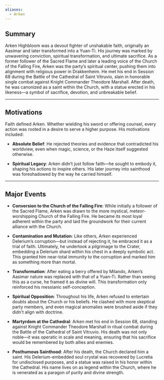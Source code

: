 ```yaml
---
aliases:
  - Arken
---
```

## **Summary**

Arken Highbloom was a devout fighter of unshakable faith, originally an Aasimar and later transformed into a Yuan-Ti. His journey was marked by unwavering conviction, spiritual transformation, and ultimate sacrifice. As a former follower of the Sacred Flame and later a leading voice of the Church of the Falling Fire, Arken was the party’s spiritual center, pushing them into alignment with religious power in Drakkenheim. He met his end in Session 68 during the Battle of the Cathedral of Saint Vitruvio, slain in honorable single combat against Knight Commander Theodore Marshall. After death, he was canonized as a saint within the Church, with a statue erected in his likeness—a symbol of sacrifice, devotion, and unbreakable belief.

---

## **Motivations**

Faith defined Arken. Whether wielding his sword or offering counsel, every action was rooted in a desire to serve a higher purpose. His motivations included:

- **Absolute Belief**: He rejected theories and evidence that contradicted his worldview, even when magic, science, or the Haze itself suggested otherwise.
    
- **Spiritual Legacy**: Arken didn’t just follow faith—he sought to embody it, shaping his actions to inspire others. His later journey into sainthood was foreshadowed by the way he carried himself.
    

---

## **Major Events**

- **Conversion to the Church of the Falling Fire**: While initially a follower of the Sacred Flame, Arken was drawn to the more mystical, meteor-worshipping Church of the Falling Fire. He became its most loyal adherent within the party and laid the groundwork for their current alliance with the Church.
    
- **Contamination and Mutation**: Like others, Arken experienced Delerium’s corruption—but instead of rejecting it, he embraced it as a trial of faith. Ultimately, he undertook a pilgrimage to the Crater, embedding a Delerium shard within his chest in a deeply symbolic act. This granted him near-total immunity to the corruption and marked him as something more than mortal.
    
- **Transformation**: After eating a berry offered by Milando, Arken’s Aasimar nature was replaced with that of a Yuan-Ti. Rather than seeing this as a curse, he framed it as divine will. This transformation only reinforced his messianic self-conception.
    
- **Spiritual Opposition**: Throughout his life, Arken refused to entertain doubts about the Church or his beliefs. He clashed with more skeptical party members, and even magical anomalies were brushed aside if they didn’t align with doctrine.
    
- **Martyrdom at the Cathedral**: Arken met his end in Session 68, standing against Knight Commander Theodore Marshall in ritual combat during the Battle of the Cathedral of Saint Vitruvio. His death was not only noble—it was operatic in scale and meaning, ensuring that his sacrifice would be remembered by both allies and enemies.
    
- **Posthumous Sainthood**: After his death, the Church declared him a saint. His Delerium-embedded soul crystal was recovered by Lucretia for undisclosed purposes, and a statue was raised in his honor within the Cathedral. His name lives on as legend within the Church, where he is venerated as a paragon of purity and divine strength.